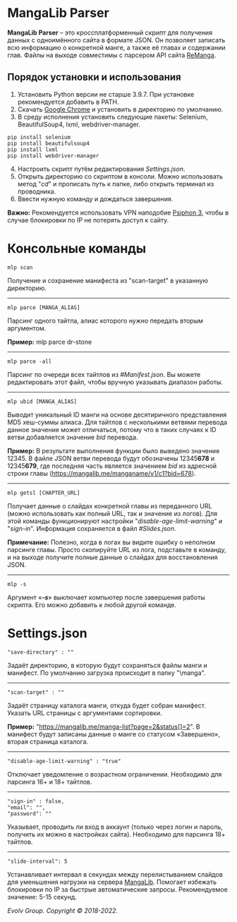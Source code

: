 # MangaLib Parser
**MangaLib Parser** – это кроссплатформенный скрипт для получения данных с одноимённого сайта в формате JSON. Он позволяет записать всю информацию о конкретной манге, а также её главах и содержании глав. Файлы на выходе совместимы с парсером API сайта [ReManga](https://remanga.org/).
## Порядок установки и использования
1. Установить Python версии не старше 3.9.7. При установке рекомендуется добавить в PATH.
2. Скачать [Google Chrome](https://www.google.by/intl/ru/chrome/) и установить в директорию по умолчанию.
3. В среду исполнения установить следующие пакеты: Selenium, BeautifulSoup4, lxml, webdriver-manager.
```
pip install selenium
pip install beautifulsoup4
pip install lxml
pip install webdriver-manager
```
4. Настроить скрипт путём редактирования *Settings.json*.
5. Открыть директорию со скриптом в консоли. Можно использовать метод "*cd*" и прописать путь к папке, либо открыть терминал из проводника.
6. Ввести нужную команду и дождаться завершения.

**Важно:** Рекомендуется использовать VPN наподобие [Psiphon 3](https://www.psiphon3.com/ug%40Latn/download.html), чтобы в случае блокировки по IP не потерять доступ к сайту. 
# Консольные команды
```
mlp scan
```
Получение и сохранение манифеста из "scan-target" в указанную директорию.
____
```
mlp parce [MANGA_ALIAS]
```
Парсинг одного тайтла, алиас которого нужно передать вторым аргументом.

**Пример:** mlp parce dr-stone
____
```
mlp parce -all
```
Парсинг по очереди всех тайтлов из *#Manifest.json*. Вы можете редактировать этот файл, чтобы вручную указывать диапазон работы.
____
```
mlp ubid [MANGA_ALIAS]
```
Выводит уникальный ID манги на основе десятиричного представления MD5 хеш-суммы алиаса. Для тайтлов с несколькими ветвями перевода данное значение может отличаться, потому что в таких случаях к ID ветви добавляется значение _bid_ перевода.

**Пример:** В результате выполнения функции было выведено значение 12345. В файле JSON ветви перевода будут обозначены 12345**678** и 12345**679**, где последняя часть является значением _bid_ из адресной строки главы (https://mangalib.me/manganame/v1/c1?bid=678).
____
```
mlp getsl [CHAPTER_URL]
```
Получает данные о слайдах конкретной главы из переданного URL (можно использовать как полный URL, так и значение из логов). Для этой команды функционируют настройки "_disable-age-limit-warning_" и "_sign-in_". Информация сохраняется в файл _#Slides.json_.

**Примечание:** Полезно, когда в логах вы видите ошибку о неполном парсинге главы. Просто скопируйте URL из лога, подставьте в команду, и на выходе получите полные данные о слайдах для восстановления JSON.
____
```
mlp -s
```
Аргумент «_**-s**_» выключает компьютер после завершения работы скрипта. Его можно добавить к любой другой команде.

# Settings.json
```
"save-directory" : ""
```
Задаёт директорию, в которую будут сохраняться файлы манги и манифест. По умолчанию загрузка происходит в папку "\manga".
____
```
"scan-target" : ""
```
Задаёт страницу каталога манги, откуда будет собран манифест. Указать URL страницы с аргументами сортировки. 

**Пример:** "https://mangalib.me/manga-list?page=2&status[]=2". В манифест будут записаны данные о манге со статусом «Завершено», вторая страница каталога.
____
```
"disable-age-limit-warning" : "true"
```
Отключает уведомление о возрастном ограничении. Необходимо для парсинга 16+ и 18+ тайтлов.
____
```
"sign-in" : false,
"email": "",
"password": ""
```
Указывает, проводить ли вход в аккаунт (только через логин и пароль, получить их можно в настройках сайта). Необходимо для парсинга 18+ тайтлов.
____
```
"slide-interval": 5
```
Устанавливает интервал в секундах между перелистыванием слайдов для уменьшения нагрузки на сервера [MangaLib](https://mangalib.me/). Помогает избежать блокировки по IP за быстрые автоматические запросы. Рекомендуемое значение: 5-15 секунд.

*Evolv Group. Copyright © 2018-2022.*
